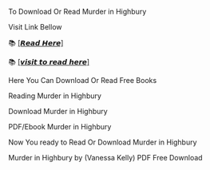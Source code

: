 To Download Or Read Murder in Highbury

Visit Link Bellow

📚 [[𝙍𝙚𝙖𝙙 𝙃𝙚𝙧𝙚]](https://slicefile.web.app/krakenfiles/205762585)

📚 [[𝙫𝙞𝙨𝙞𝙩 𝙩𝙤 𝙧𝙚𝙖𝙙 𝙝𝙚𝙧𝙚]](https://dirrotyuk17.web.app/krakenfile/205762585)

Here You Can Download Or Read Free Books

Reading Murder in Highbury

Download Murder in Highbury

PDF/Ebook Murder in Highbury

Now You ready to Read Or Download Murder in Highbury

Murder in Highbury by (Vanessa Kelly) PDF Free Download
